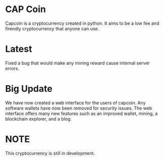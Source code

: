 # CAP Coin
Capcoin is a cryptocurrency created in python. It aims to be a low fee and firendly cryptocurrency that anyone can use.
# Latest
Fixed a bug that would make any mining reward cause internal server errors.
# Big Update
We have now created a web interface for the users of capcoin. Any software wallets have now been removed for security issues. The web interface offers many new features such as an improved wallet, mining, a blockchain explorer, and a blog.
# NOTE
This cryptocurrency is still in development.